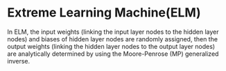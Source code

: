 # Extreme Learning Machine(ELM)
In ELM, the input weights (linking the input layer nodes to the hidden layer nodes) and biases of hidden layer nodes are randomly assigned, then the output weights (linking the hidden layer nodes to the output layer nodes) are analytically determined by using the Moore-Penrose (MP) generalized inverse.
